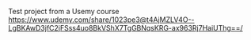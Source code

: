 Test project from a Usemy course https://www.udemy.com/share/1023pe3@t4AjMZLV4O--LgBKAwD3jfC2jFSss4uo8BkVShX7TgGBNqsKRG-ax963Rj7HaiUThg==/
